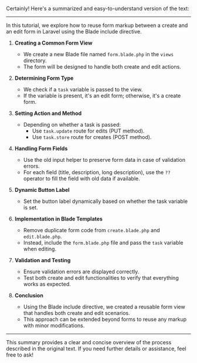 Certainly! Here's a summarized and easy-to-understand version of the text:

---

In this tutorial, we explore how to reuse form markup between a create and an edit form in Laravel using the Blade include directive.

1. **Creating a Common Form View**

    - We create a new Blade file named `form.blade.php` in the `views` directory.
    - The form will be designed to handle both create and edit actions.

2. **Determining Form Type**

    - We check if a `task` variable is passed to the view.
    - If the variable is present, it's an edit form; otherwise, it's a create form.

3. **Setting Action and Method**

    - Depending on whether a task is passed:
        - Use `task.update` route for edits (PUT method).
        - Use `task.store` route for creates (POST method).

4. **Handling Form Fields**

    - Use the old input helper to preserve form data in case of validation errors.
    - For each field (title, description, long description), use the `??` operator to fill the field with old data if available.

5. **Dynamic Button Label**

    - Set the button label dynamically based on whether the task variable is set.

6. **Implementation in Blade Templates**

    - Remove duplicate form code from `create.blade.php` and `edit.blade.php`.
    - Instead, include the `form.blade.php` file and pass the `task` variable when editing.

7. **Validation and Testing**

    - Ensure validation errors are displayed correctly.
    - Test both create and edit functionalities to verify that everything works as expected.

8. **Conclusion**
    - Using the Blade include directive, we created a reusable form view that handles both create and edit scenarios.
    - This approach can be extended beyond forms to reuse any markup with minor modifications.

---

This summary provides a clear and concise overview of the process described in the original text. If you need further details or assistance, feel free to ask!

